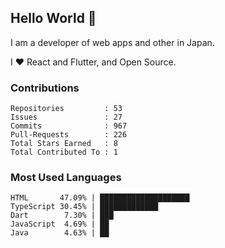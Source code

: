 ## Hello World 👋

I am a developer of web apps and other in Japan.

I ❤️ React and Flutter, and Open Source.

### Contributions

<!-- contributions start -->

    Repositories         : 53
    Issues               : 27
    Commits              : 967
    Pull-Requests        : 226
    Total Stars Earned   : 8
    Total Contributed To : 1

<!-- contributions end -->

### Most Used Languages

<!-- most-used-languages start -->

    HTML       47.09% | ████████████████████
    TypeScript 30.45% | █████████████
    Dart        7.30% | ███
    JavaScript  4.69% | ██
    Java        4.63% | ██

<!-- most-used-languages end -->
